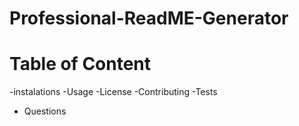# Professional-ReadME-Generator

# Table of Content

-instalations 
-Usage
-License
-Contributing 
-Tests
- Questions
